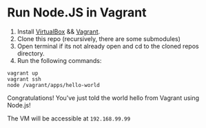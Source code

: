 Run Node.JS in Vagrant
=====

1. Install [VirtualBox](https://www.virtualbox.org/) && [Vagrant](http://www.vagrantup.com/).
1. Clone this repo (recursively, there are some submodules)
1. Open terminal if its not already open and cd to the cloned repos directory.
1. Run the following commands:

```
vagrant up
vagrant ssh
node /vagrant/apps/hello-world
```

Congratulations! You've just told the world hello from Vagrant using Node.js!

The VM will be accessible at `192.168.99.99`